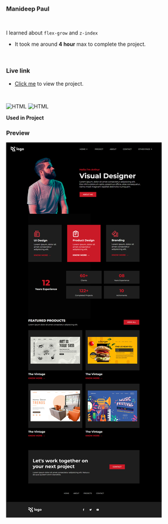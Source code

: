 ### Manideep Paul 

<br>


I learned about `flex-grow` and `z-index`

- It took me around **4 hour** max to complete the project.

<br>

### Live link

- [Click me](https://live-class-project-15.vercel.app/) to view the project.

<br>

![HTML](https://img.shields.io/badge/-HTML-D4F6CC?logo=HTML5)
![HTML](https://img.shields.io/badge/-CSS%20-1572B6?logo=CSS3)

**Used in Project**

### Preview

![screeenshot](./screenshot-15.png)